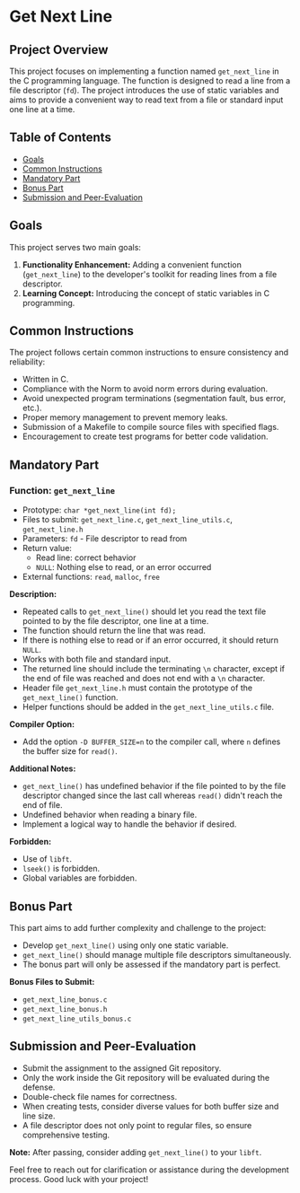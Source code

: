 # Get Next Line

## Project Overview

This project focuses on implementing a function named `get_next_line` in the C programming language. The function is designed to read a line from a file descriptor (`fd`). The project introduces the use of static variables and aims to provide a convenient way to read text from a file or standard input one line at a time.

## Table of Contents

- [Goals](#goals)
- [Common Instructions](#common-instructions)
- [Mandatory Part](#mandatory-part)
- [Bonus Part](#bonus-part)
- [Submission and Peer-Evaluation](#submission-and-peer-evaluation)

## Goals

This project serves two main goals:

1. **Functionality Enhancement:** Adding a convenient function (`get_next_line`) to the developer's toolkit for reading lines from a file descriptor.
2. **Learning Concept:** Introducing the concept of static variables in C programming.

## Common Instructions

The project follows certain common instructions to ensure consistency and reliability:

- Written in C.
- Compliance with the Norm to avoid norm errors during evaluation.
- Avoid unexpected program terminations (segmentation fault, bus error, etc.).
- Proper memory management to prevent memory leaks.
- Submission of a Makefile to compile source files with specified flags.
- Encouragement to create test programs for better code validation.

## Mandatory Part

### Function: `get_next_line`

- Prototype: `char *get_next_line(int fd);`
- Files to submit: `get_next_line.c`, `get_next_line_utils.c`, `get_next_line.h`
- Parameters: `fd` - File descriptor to read from
- Return value:
  - Read line: correct behavior
  - `NULL`: Nothing else to read, or an error occurred
- External functions: `read`, `malloc`, `free`

**Description:**

- Repeated calls to `get_next_line()` should let you read the text file pointed to by the file descriptor, one line at a time.
- The function should return the line that was read.
- If there is nothing else to read or if an error occurred, it should return `NULL`.
- Works with both file and standard input.
- The returned line should include the terminating `\n` character, except if the end of file was reached and does not end with a `\n` character.
- Header file `get_next_line.h` must contain the prototype of the `get_next_line()` function.
- Helper functions should be added in the `get_next_line_utils.c` file.

**Compiler Option:**

- Add the option `-D BUFFER_SIZE=n` to the compiler call, where `n` defines the buffer size for `read()`.

**Additional Notes:**

- `get_next_line()` has undefined behavior if the file pointed to by the file descriptor changed since the last call whereas `read()` didn't reach the end of file.
- Undefined behavior when reading a binary file.
- Implement a logical way to handle the behavior if desired.

**Forbidden:**

- Use of `libft`.
- `lseek()` is forbidden.
- Global variables are forbidden.

## Bonus Part

This part aims to add further complexity and challenge to the project:

- Develop `get_next_line()` using only one static variable.
- `get_next_line()` should manage multiple file descriptors simultaneously.
- The bonus part will only be assessed if the mandatory part is perfect.

**Bonus Files to Submit:**

- `get_next_line_bonus.c`
- `get_next_line_bonus.h`
- `get_next_line_utils_bonus.c`

## Submission and Peer-Evaluation

- Submit the assignment to the assigned Git repository.
- Only the work inside the Git repository will be evaluated during the defense.
- Double-check file names for correctness.
- When creating tests, consider diverse values for both buffer size and line size.
- A file descriptor does not only point to regular files, so ensure comprehensive testing.

**Note:** After passing, consider adding `get_next_line()` to your `libft`.

Feel free to reach out for clarification or assistance during the development process. Good luck with your project!
